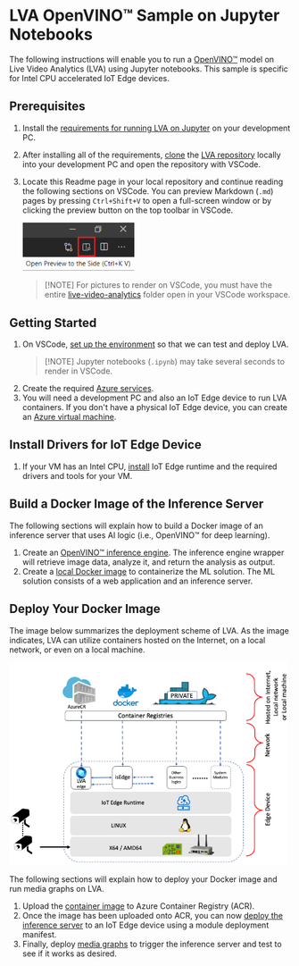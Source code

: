 # LVA OpenVINO™ Sample on Jupyter Notebooks 
The following instructions will enable you to run a [OpenVINO™](https://software.intel.com/content/www/us/en/develop/tools/openvino-toolkit.html) model on Live Video Analytics (LVA) using Jupyter notebooks. This sample is specific for Intel CPU accelerated IoT Edge devices. 

## Prerequisites
1. Install the [requirements for running LVA on Jupyter](../../common/requirements.md) on your development PC.
2. After installing all of the requirements, [clone](https://code.visualstudio.com/Docs/editor/versioncontrol#_cloning-a-repository) the [LVA repository](/../../) locally into your development PC and open the repository with VSCode. 
3. Locate this Readme page in your local repository and continue reading the following sections on VSCode. You can preview Markdown (`.md`) pages by pressing `Ctrl+Shift+V` to open a full-screen window or by clicking the preview button on the top toolbar in VSCode.  
   
   <img src="../../../../../images/_markdown_preview.png" width=200px/> 
   <br>

   > <span>[!NOTE]</span>
   > For pictures to render on VSCode, you must have the entire [live-video-analytics](/../..) folder open in your VSCode workspace.
   
## Getting Started
1. On VSCode, [set up the environment](../../common/setup_environment.ipynb) so that we can test and deploy LVA.
   ><span>[!NOTE]</span>
   >Jupyter notebooks (`.ipynb`) may take several seconds to render in VSCode.
2. Create the required [Azure services](../../common/create_azure_services.ipynb).
3. You will need a development PC and also an IoT Edge device to run LVA containers. If you don't have a physical IoT Edge device, you can create an [Azure virtual machine](../../common/create_azure_vm.ipynb).

<!--
    Change the following steps based on specific instructions.
-->

## Install Drivers for IoT Edge Device
1. If your VM has an Intel CPU, [install](../../common/install_iotedge_runtime_cpu.md) IoT Edge runtime and the required drivers and tools for your VM. 

## Build a Docker Image of the Inference Server
The following sections will explain how to build a Docker image of an inference server that uses AI logic (i.e., OpenVINO™ for deep learning).
1. Create an [OpenVINO™ inference engine](create_openvino_inference_engine.ipynb). The inference engine wrapper will retrieve image data, analyze it, and return the analysis as output.
2. Create a [local Docker image](create_openvino_container_image.ipynb) to containerize the ML solution. The ML solution consists of a web application and an inference server.

## Deploy Your Docker Image
The image below summarizes the deployment scheme of LVA. As the image indicates, LVA can utilize containers hosted on the Internet, on a local network, or even on a local machine.

<img src="../../../../../images/_architecture.png?raw=true" width=500px/>  

The following sections will explain how to deploy your Docker image and run media graphs on LVA. 

1. Upload the [container image](../../common/upload_container_image_to_acr.ipynb) to Azure Container Registry (ACR).
2. Once the image has been uploaded onto ACR, you can now [deploy the inference server](../../common/deploy_iotedge_modules.ipynb) to an IoT Edge device using a module deployment manifest. 
3. Finally, deploy [media graphs](../../common/deploy_media_graph.ipynb) to trigger the inference server and test to see if it works as desired.
